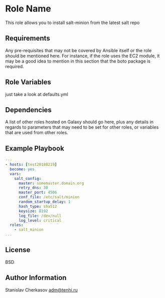 Role Name
=========

This role allows you to install salt-minion from the latest salt repo

Requirements
------------

Any pre-requisites that may not be covered by Ansible itself or the role should be mentioned here. For instance, if the role uses the EC2 module, it may be a good idea to mention in this section that the boto package is required.

Role Variables
--------------

just take a look at defaults.yml

Dependencies
------------

A list of other roles hosted on Galaxy should go here, plus any details in regards to parameters that may need to be set for other roles, or variables that are used from other roles.

Example Playbook
----------------

```yaml
---
- hosts: [test20180219]
  become: yes
  vars:
    salt_config:
      master: somemaster.domain.org
      retry_dns: 30
      master_port: 4506
      conf_file: /etc/salt/minion
      random_startup_delay: 1
      hash_type: sha512
      keysize: 8192
      log_file: /dev/null
      log_level: critical
  roles:
    - salt_minion
...
```

License
-------

BSD

Author Information
------------------

Stanislav Cherkasov 
adm@tenhi.ru
